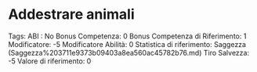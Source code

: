 # Addestrare animali

Tags: ABI
: No
Bonus Competenza: 0
Bonus Competenza di Riferimento: 1
Modificatore: -5
Modificatore  Abilità: 0
Statistica di riferimento: Saggezza (Saggezza%203711e9373b09403a8ea560ac45782b76.md)
Tiro Salvezza: -5
Valore di riferimento: 0